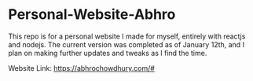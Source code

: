 # Personal-Website-Abhro

This repo is for a personal website I made for myself, entirely with reactjs and nodejs. 
The current version was completed as of January 12th, and I plan on making further updates and tweaks as I find the time.

Website Link: https://abhrochowdhury.com/#
